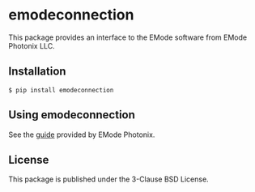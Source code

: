 # emodeconnection

This package provides an interface to the EMode software from EMode Photonix LLC.

## Installation

`$ pip install emodeconnection`

## Using emodeconnection

See the [guide]() provided by EMode Photonix.

## License

This package is published under the 3-Clause BSD License.
